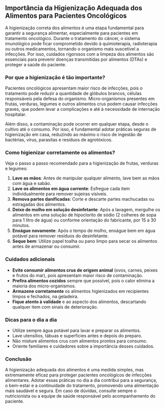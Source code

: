 
## Importância da Higienização Adequada dos Alimentos para Pacientes Oncológicos

A higienização correta dos alimentos é uma etapa fundamental para garantir a segurança alimentar, especialmente para pacientes em tratamento oncológico. Durante o tratamento do câncer, o sistema imunológico pode ficar comprometido devido à quimioterapia, radioterapia ou outros medicamentos, tornando o organismo mais suscetível a infecções. Por isso, cuidados rigorosos com a limpeza dos alimentos são essenciais para prevenir doenças transmitidas por alimentos (DTAs) e proteger a saúde do paciente.

### Por que a higienização é tão importante?

Pacientes oncológicos apresentam maior risco de infecções, pois o tratamento pode reduzir a quantidade de glóbulos brancos, células responsáveis pela defesa do organismo. Micro-organismos presentes em frutas, verduras, legumes e outros alimentos crus podem causar infecções graves, que podem levar a complicações e até à necessidade de internação hospitalar.

Além disso, a contaminação pode ocorrer em qualquer etapa, desde o cultivo até o consumo. Por isso, é fundamental adotar práticas seguras de higienização em casa, reduzindo ao máximo o risco de ingestão de bactérias, vírus, parasitas e resíduos de agrotóxicos.

### Como higienizar corretamente os alimentos?

Veja o passo a passo recomendado para a higienização de frutas, verduras e legumes:

1. **Lave as mãos**: Antes de manipular qualquer alimento, lave bem as mãos com água e sabão.
2. **Lave os alimentos em água corrente**: Esfregue cada item individualmente para remover sujeiras visíveis.
3. **Remova partes danificadas**: Corte e descarte partes machucadas ou estragadas dos alimentos.
4. **Deixe de molho em solução desinfetante**: Após a lavagem, mergulhe os alimentos em uma solução de hipoclorito de sódio (2 colheres de sopa para 1 litro de água) ou conforme orientação do fabricante, por 15 a 30 minutos.
5. **Enxágue novamente**: Após o tempo de molho, enxágue bem em água potável para remover resíduos do desinfetante.
6. **Seque bem**: Utilize papel toalha ou pano limpo para secar os alimentos antes de armazenar ou consumir.

### Cuidados adicionais

- **Evite consumir alimentos crus de origem animal** (ovos, carnes, peixes e frutos do mar), pois apresentam maior risco de contaminação.
- **Prefira alimentos cozidos** sempre que possível, pois o calor elimina a maioria dos micro-organismos.
- **Armazene corretamente** os alimentos higienizados em recipientes limpos e fechados, na geladeira.
- **Fique atento à validade** e ao aspecto dos alimentos, descartando qualquer item com sinais de deterioração.

### Dicas para o dia a dia

- Utilize sempre água potável para lavar e preparar os alimentos.
- Lave utensílios, tábuas e superfícies antes e depois do preparo.
- Não misture alimentos crus com alimentos prontos para consumo.
- Oriente familiares e cuidadores sobre a importância desses cuidados.

### Conclusão

A higienização adequada dos alimentos é uma medida simples, mas extremamente eficaz para proteger pacientes oncológicos de infecções alimentares. Adotar essas práticas no dia a dia contribui para a segurança, o bem-estar e a continuidade do tratamento, promovendo uma alimentação mais saudável e segura. Em caso de dúvidas, consulte sempre o nutricionista ou a equipe de saúde responsável pelo acompanhamento do paciente.
```
